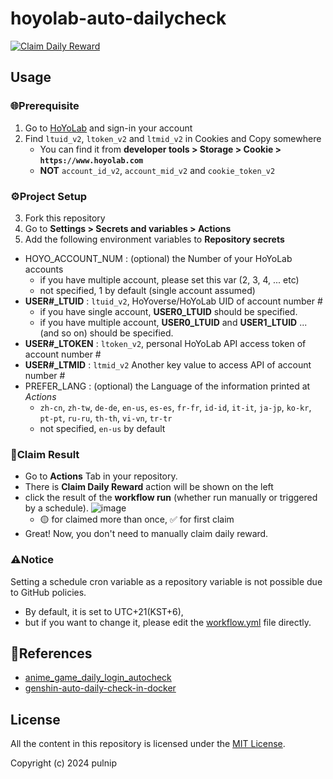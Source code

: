 # hoyolab-auto-dailycheck

[![Claim Daily Reward](https://github.com/pulnip/hoyolab-auto-dailycheck/actions/workflows/claim-daily-reward.yml/badge.svg)](https://github.com/pulnip/hoyolab-auto-dailycheck/actions/workflows/claim-daily-reward.yml)

## Usage

### 🌐Prerequisite

1. Go to [HoYoLab](https://www.hoyolab.com/) and sign-in your account
2. Find `ltuid_v2`, `ltoken_v2` and `ltmid_v2` in Cookies and Copy somewhere
    - You can find it from **developer tools > Storage > Cookie > `https://www.hoyolab.com`**
    - **NOT** `account_id_v2`, `account_mid_v2` and `cookie_token_v2`

### ⚙️Project Setup

3. Fork this repository
4. Go to **Settings > Secrets and variables > Actions**
5. Add the following environment variables to **Repository secrets**
- HOYO_ACCOUNT_NUM : (optional) the Number of your HoYoLab accounts
  - if you have multiple account, please set this var (2, 3, 4, ... etc)
  - not specified, 1 by default (single account assumed)
- **USER#_LTUID** : `ltuid_v2`, HoYoverse/HoYoLab UID of account number #
  - if you have single account, **USER0_LTUID** should be specified.
  - if you have multiple account, **USER0_LTUID** and **USER1_LTUID** ...(and so on) should be specified.
- **USER#_LTOKEN** : `ltoken_v2`, personal HoYoLab API access token of account number #
- **USER#_LTMID** : `ltmid_v2` Another key value to access API of account number #
- PREFER_LANG : (optional) the Language of the information printed at _Actions_
  - `zh-cn`, `zh-tw`, `de-de`, `en-us`, `es-es`, `fr-fr`, `id-id`, `it-it`, `ja-jp`, `ko-kr`, `pt-pt`, `ru-ru`, `th-th`, `vi-vn`, `tr-tr`
  - not specified, `en-us` by default

### 🎁Claim Result

- Go to **Actions** Tab in your repository.
- There is **Claim Daily Reward** action will be shown on the left
- click the result of the **workflow run** (whether run manually or triggered by a schedule).
![image](https://github.com/user-attachments/assets/307a5614-020f-4ddb-a7dc-b06e9558d3b1)
  - 🟡 for claimed more than once, ✅ for first claim
- Great! Now, you don't need to manually claim daily reward.

### ⚠️Notice

Setting a schedule cron variable as a repository variable is not possible due to GitHub policies.
- By default, it is set to UTC+21(KST+6),
- but if you want to change it, please edit the [workflow.yml](.github/workflows/claim-daily-reward.yml) file directly.

## 📝References

- [anime_game_daily_login_autocheck](https://github.com/Baiker000/anime_game_daily_login_autocheck)
- [genshin-auto-daily-check-in-docker](https://github.com/Bing-su/genshin-auto-daily-check-in-docker)

## License

All the content in this repository is licensed under the [MIT License](LICENSE.txt).

Copyright (c) 2024 pulnip